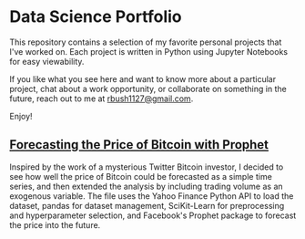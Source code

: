 # Data Science Portfolio

This repository contains a selection of my favorite personal projects that I've worked on.  Each project is written in Python using Jupyter Notebooks for easy viewability.  

If you like what you see here and want to know more about a particular project, chat about a work opportunity, or collaborate on something in the future, reach out to me at [rbush1127@gmail.com](rbush1127@gmail.com).

Enjoy!


## [Forecasting the Price of Bitcoin with Prophet](https://github.com/rbush1127/Data-Science-Portfolio/blob/main/Time%20Series%20Analysis/BTC_Forecast.ipynb)
Inspired by the work of a mysterious Twitter Bitcoin investor, I decided to see how well the price of Bitcoin could be forecasted as a simple time series, and then extended the analysis by including trading volume as an exogenous variable.  The file uses the Yahoo Finance Python API to load the dataset, pandas for dataset management, SciKit-Learn for preprocessing and hyperparameter selection, and Facebook's Prophet package to forecast the price into the future.
